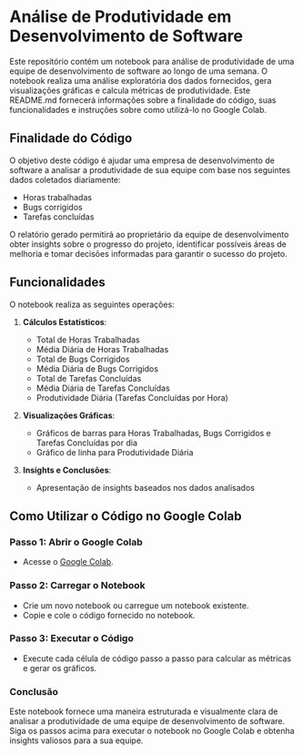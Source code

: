 # Análise de Produtividade em Desenvolvimento de Software

Este repositório contém um notebook para análise de produtividade de uma equipe de desenvolvimento de software ao longo de uma semana. O notebook realiza uma análise exploratória dos dados fornecidos, gera visualizações gráficas e calcula métricas de produtividade. Este README.md fornecerá informações sobre a finalidade do código, suas funcionalidades e instruções sobre como utilizá-lo no Google Colab.

## Finalidade do Código

O objetivo deste código é ajudar uma empresa de desenvolvimento de software a analisar a produtividade de sua equipe com base nos seguintes dados coletados diariamente:
- Horas trabalhadas
- Bugs corrigidos
- Tarefas concluídas

O relatório gerado permitirá ao proprietário da equipe de desenvolvimento obter insights sobre o progresso do projeto, identificar possíveis áreas de melhoria e tomar decisões informadas para garantir o sucesso do projeto.

## Funcionalidades

O notebook realiza as seguintes operações:
1. **Cálculos Estatísticos**:
   - Total de Horas Trabalhadas
   - Média Diária de Horas Trabalhadas
   - Total de Bugs Corrigidos
   - Média Diária de Bugs Corrigidos
   - Total de Tarefas Concluídas
   - Média Diária de Tarefas Concluídas
   - Produtividade Diária (Tarefas Concluídas por Hora)

2. **Visualizações Gráficas**:
   - Gráficos de barras para Horas Trabalhadas, Bugs Corrigidos e Tarefas Concluídas por dia
   - Gráfico de linha para Produtividade Diária

3. **Insights e Conclusões**:
   - Apresentação de insights baseados nos dados analisados

## Como Utilizar o Código no Google Colab

### Passo 1: Abrir o Google Colab
- Acesse o [Google Colab](https://colab.research.google.com/).

### Passo 2: Carregar o Notebook
- Crie um novo notebook ou carregue um notebook existente.
- Copie e cole o código fornecido no notebook.

### Passo 3: Executar o Código
- Execute cada célula de código passo a passo para calcular as métricas e gerar os gráficos.

### Conclusão
Este notebook fornece uma maneira estruturada e visualmente clara de analisar a produtividade de uma equipe de desenvolvimento de software. Siga os passos acima para executar o notebook no Google Colab e obtenha insights valiosos para a sua equipe.
   
